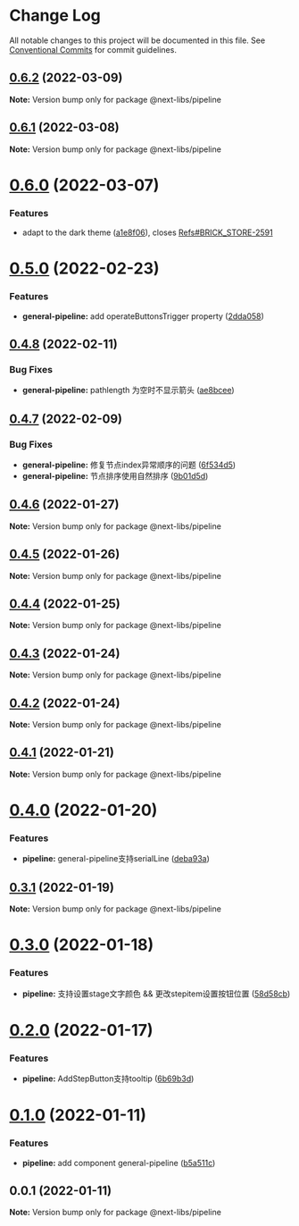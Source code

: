 # Change Log

All notable changes to this project will be documented in this file.
See [Conventional Commits](https://conventionalcommits.org) for commit guidelines.

## [0.6.2](https://github.com/easyops-cn/next-libs/compare/@next-libs/pipeline@0.6.1...@next-libs/pipeline@0.6.2) (2022-03-09)

**Note:** Version bump only for package @next-libs/pipeline





## [0.6.1](https://github.com/easyops-cn/next-libs/compare/@next-libs/pipeline@0.6.0...@next-libs/pipeline@0.6.1) (2022-03-08)

**Note:** Version bump only for package @next-libs/pipeline





# [0.6.0](https://github.com/easyops-cn/next-libs/compare/@next-libs/pipeline@0.5.0...@next-libs/pipeline@0.6.0) (2022-03-07)


### Features

* adapt to the dark theme ([a1e8f06](https://github.com/easyops-cn/next-libs/commit/a1e8f06bf097a0e94cbd2f35c648a52f73ecd32f)), closes [Refs#BRICK_STORE-2591](https://github.com/Refs/issues/BRICK_STORE-2591)





# [0.5.0](https://github.com/easyops-cn/next-libs/compare/@next-libs/pipeline@0.4.8...@next-libs/pipeline@0.5.0) (2022-02-23)


### Features

* **general-pipeline:** add operateButtonsTrigger property ([2dda058](https://github.com/easyops-cn/next-libs/commit/2dda058ac162fe3b99078f1c33ddfff535c7acad))





## [0.4.8](https://github.com/easyops-cn/next-libs/compare/@next-libs/pipeline@0.4.7...@next-libs/pipeline@0.4.8) (2022-02-11)


### Bug Fixes

* **general-pipeline:** pathlength 为空时不显示箭头 ([ae8bcee](https://github.com/easyops-cn/next-libs/commit/ae8bcee7d50fda06b529f0358c8b231135800221))





## [0.4.7](https://github.com/easyops-cn/next-libs/compare/@next-libs/pipeline@0.4.6...@next-libs/pipeline@0.4.7) (2022-02-09)


### Bug Fixes

* **general-pipeline:** 修复节点index异常顺序的问题 ([6f534d5](https://github.com/easyops-cn/next-libs/commit/6f534d571d9a437613c7f0f90f2caf3a8d7f4174))
* **general-pipeline:** 节点排序使用自然排序 ([9b01d5d](https://github.com/easyops-cn/next-libs/commit/9b01d5d257fce544ced39f721f0181c9e46f3e32))





## [0.4.6](https://github.com/easyops-cn/next-libs/compare/@next-libs/pipeline@0.4.5...@next-libs/pipeline@0.4.6) (2022-01-27)

**Note:** Version bump only for package @next-libs/pipeline





## [0.4.5](https://github.com/easyops-cn/next-libs/compare/@next-libs/pipeline@0.4.4...@next-libs/pipeline@0.4.5) (2022-01-26)

**Note:** Version bump only for package @next-libs/pipeline





## [0.4.4](https://github.com/easyops-cn/next-libs/compare/@next-libs/pipeline@0.4.3...@next-libs/pipeline@0.4.4) (2022-01-25)

**Note:** Version bump only for package @next-libs/pipeline





## [0.4.3](https://github.com/easyops-cn/next-libs/compare/@next-libs/pipeline@0.4.2...@next-libs/pipeline@0.4.3) (2022-01-24)

**Note:** Version bump only for package @next-libs/pipeline





## [0.4.2](https://github.com/easyops-cn/next-libs/compare/@next-libs/pipeline@0.4.1...@next-libs/pipeline@0.4.2) (2022-01-24)

**Note:** Version bump only for package @next-libs/pipeline





## [0.4.1](https://github.com/easyops-cn/next-libs/compare/@next-libs/pipeline@0.4.0...@next-libs/pipeline@0.4.1) (2022-01-21)

**Note:** Version bump only for package @next-libs/pipeline





# [0.4.0](https://github.com/easyops-cn/next-libs/compare/@next-libs/pipeline@0.3.1...@next-libs/pipeline@0.4.0) (2022-01-20)


### Features

* **pipeline:** general-pipeline支持serialLine ([deba93a](https://github.com/easyops-cn/next-libs/commit/deba93a6c943f562bd6abeec9d299fd90334d018))





## [0.3.1](https://github.com/easyops-cn/next-libs/compare/@next-libs/pipeline@0.3.0...@next-libs/pipeline@0.3.1) (2022-01-19)

**Note:** Version bump only for package @next-libs/pipeline





# [0.3.0](https://github.com/easyops-cn/next-libs/compare/@next-libs/pipeline@0.2.0...@next-libs/pipeline@0.3.0) (2022-01-18)


### Features

* **pipeline:** 支持设置stage文字颜色 && 更改stepitem设置按钮位置 ([58d58cb](https://github.com/easyops-cn/next-libs/commit/58d58cb8c94d132fbc78c5133a5602d68594aad6))





# [0.2.0](https://github.com/easyops-cn/next-libs/compare/@next-libs/pipeline@0.1.0...@next-libs/pipeline@0.2.0) (2022-01-17)


### Features

* **pipeline:** AddStepButton支持tooltip ([6b69b3d](https://github.com/easyops-cn/next-libs/commit/6b69b3d54f3957f7ee6228b2e11d727a9aeea13a))





# [0.1.0](https://github.com/easyops-cn/next-libs/compare/@next-libs/pipeline@0.0.1...@next-libs/pipeline@0.1.0) (2022-01-11)


### Features

* **pipeline:** add component general-pipeline ([b5a511c](https://github.com/easyops-cn/next-libs/commit/b5a511ccaf60bffb97f37905fdfe1535723c4932))





## 0.0.1 (2022-01-11)

**Note:** Version bump only for package @next-libs/pipeline
